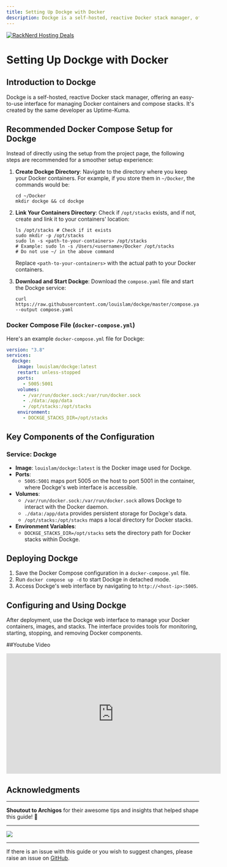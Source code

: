 ```yaml
---
title: Setting Up Dockge with Docker
description: Dockge is a self-hosted, reactive Docker stack manager, offering an easy-to-use interface for managing Docker containers and compose stacks. It's created by the same developer as Uptime-Kuma.
---
```

<a href="https://my.racknerd.com/aff.php?aff=5792&ref=techdox.nz" target="_blank">
    <img src="https://racknerd.com/banners/728x90.gif" alt="RackNerd Hosting Deals">
</a>

# Setting Up Dockge with Docker

## Introduction to Dockge

Dockge is a self-hosted, reactive Docker stack manager, offering an easy-to-use interface for managing Docker containers and compose stacks. It's created by the same developer as Uptime-Kuma.

## Recommended Docker Compose Setup for Dockge

Instead of directly using the setup from the project page, the following steps are recommended for a smoother setup experience:

1. **Create Dockge Directory**:
    Navigate to the directory where you keep your Docker containers. For example, if you store them in `~/Docker`, the commands would be:
     ```shell
     cd ~/Docker
     mkdir dockge && cd dockge
     ```

2. **Link Your Containers Directory**:
    Check if `/opt/stacks` exists, and if not, create and link it to your containers' location:
     ```shell
     ls /opt/stacks # Check if it exists
     sudo mkdir -p /opt/stacks
     sudo ln -s <path-to-your-containers> /opt/stacks
     # Example: sudo ln -s /Users/<username>/Docker /opt/stacks
     # Do not use ~/ in the above command
     ```
   Replace `<path-to-your-containers>` with the actual path to your Docker containers.

3. **Download and Start Dockge**:
   Download the `compose.yaml` file and start the Dockge service:
     ```shell
     curl https://raw.githubusercontent.com/louislam/dockge/master/compose.yaml --output compose.yaml
     ```

### Docker Compose File (`docker-compose.yml`)

Here's an example `docker-compose.yml` file for Dockge:

```yaml
version: "3.8"
services:
  dockge:
    image: louislam/dockge:latest
    restart: unless-stopped
    ports:
      - 5005:5001
    volumes:
      - /var/run/docker.sock:/var/run/docker.sock
      - ./data:/app/data
      - /opt/stacks:/opt/stacks
    environment:
      - DOCKGE_STACKS_DIR=/opt/stacks
```

## Key Components of the Configuration
### Service: Dockge
- **Image**: `louislam/dockge:latest` is the Docker image used for Dockge.
- **Ports**: 
  - `5005:5001` maps port 5005 on the host to port 5001 in the container, where Dockge's web interface is accessible.
- **Volumes**: 
  - `/var/run/docker.sock:/var/run/docker.sock` allows Dockge to interact with the Docker daemon.
  - `./data:/app/data` provides persistent storage for Dockge's data.
  - `/opt/stacks:/opt/stacks` maps a local directory for Docker stacks.
- **Environment Variables**: 
  - `DOCKGE_STACKS_DIR=/opt/stacks` sets the directory path for Docker stacks within Dockge.

## Deploying Dockge

1. Save the Docker Compose configuration in a `docker-compose.yml` file.
2. Run `docker compose up -d` to start Dockge in detached mode.
3. Access Dockge's web interface by navigating to `http://<host-ip>:5005`.

## Configuring and Using Dockge

After deployment, use the Dockge web interface to manage your Docker containers, images, and stacks. The interface provides tools for monitoring, starting, stopping, and removing Docker components.

##Youtube Video

<iframe width="560" height="315" src="https://www.youtube.com/embed/ephiayS50jM?si=oK3z6ogKzxRRqC9D" title="YouTube video player" frameborder="0" allow="accelerometer; autoplay; clipboard-write; encrypted-media; gyroscope; picture-in-picture; web-share" allowfullscreen></iframe>

## Acknowledgments
---

**Shoutout to Archigos** for their awesome tips and insights that helped shape this guide! 🌟

---


<a href="https://www.buymeacoffee.com/techdox"><img src="https://img.buymeacoffee.com/button-api/?text=Buy me a cup of tea&emoji=🍵&slug=techdox&button_colour=FFDD00&font_colour=000000&font_family=Cookie&outline_colour=000000&coffee_colour=ffffff" /></a>


---

If there is an issue with this guide or you wish to suggest changes, please raise an issue on [GitHub](https://github.com/Techdox/techdox-docs).
